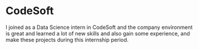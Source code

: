 # CodeSoft
I joined as a Data Science intern in CodeSoft and the company environment is great and learned a lot of new skills and also gain some experience, and make these projects during this internship period. 
